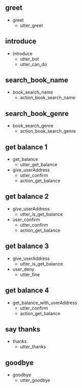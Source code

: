 ## greet
* greet
  - utter_greet

## introduce
* introduce
  - utter_bot
  - utter_can_do

## search_book_name
* book_search_name
  - action_book_search_name

## search_book_genre
* book_search_genre
  - action_book_search_genre

## get balance 1
* get_balance
  - utter_get_balance
* give_userAddress
  - utter_confirm
  - action_get_balance

## get balance 2
* give_userAddress
  - utter_is_get_balance
* user_confirm
  - utter_confirm
  - action_get_balance

## get balance 3
* give_userAddress
  - utter_is_get_balance
* user_deny
  - utter_fine

## get balance 4
* get_balance_with_userAddress
  - utter_confirm
  - action_get_balance

## say thanks
* thanks
  - utter_thanks

## goodbye
* goodbye
  - utter_goodbye
